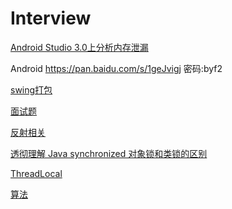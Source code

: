 # Interview
[Android Studio 3.0上分析内存泄漏](http://www.jianshu.com/p/bdfd2a6b2681)

Android
https://pan.baidu.com/s/1geJvigj  密码:byf2

[swing打包](http://www.cnblogs.com/luhan/)

[面试题](https://github.com/guoxiaoxing/android-interview)

[反射相关](http://www.cnblogs.com/zhaoyanjun/p/6074887.html)

[透彻理解 Java synchronized 对象锁和类锁的区别](https://blog.csdn.net/zhujiangtaotaise/article/details/55509939)

[ThreadLocal](https://blog.csdn.net/lhc1105/article/details/51356312)

[算法](https://blog.csdn.net/derrantcm/article/details/46887821)


